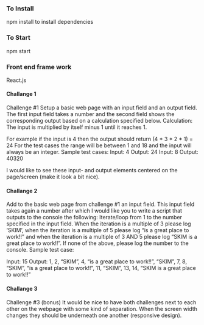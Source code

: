 
### To Install
npm install to install dependencies

### To Start
npm start

### Front end frame work
React.js




####  Challange 1

Challenge #1
Setup a basic web page with an input field and an output field. The first input field takes a number and the second field shows the corresponding output based on a calculation specified below.
Calculation: The input is multiplied by itself minus 1 until it reaches 1.

For example if the input is 4 then the output should return (4 * 3 * 2 * 1) = 24
For the test cases the range will be between 1 and 18 and the input will always be an integer.
Sample test cases: Input: 4
Output: 24
Input: 8 Output: 40320

I would like to see these input- and output elements centered on the page/screen (make it look a bit nice).



#### Challange 2 

Add to the basic web page from challenge #1 an input field. This input field takes again a number after which I would like you to write a script that outputs to the console the following:
Iterate/loop from 1 to the number specified in the input field. When the iteration is a multiple of 3 please log ‘SKIM’, when the iteration is a multiple of 5 please log “is a great place to work!!” and when the iteration is a multiple of 3 AND 5 please log “SKIM is a great place to work!!”. If none of the above, please log the number to the console.
Sample test case:

Input: 15
Output:
1, 2, “SKIM”, 4, “is a great place to work!!”, “SKIM”, 7, 8, “SKIM”, “is a great place to work!!”, 11, “SKIM”, 13, 14, “SKIM is a great place to work!!”

#### Challange 3

Challenge #3 (bonus)
It would be nice to have both challenges next to each other on the webpage with some kind of separation. When the screen width changes they should be underneath one another (responsive design).


